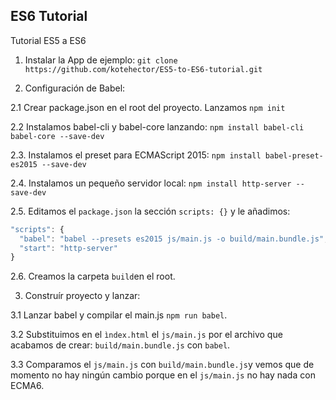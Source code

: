 ## ES6 Tutorial

Tutorial ES5 a ES6

1. Instalar la App de ejemplo:
```git clone https://github.com/kotehector/ES5-to-ES6-tutorial.git```

2. Configuración de Babel:

  2.1 Crear package.json en el root del proyecto. Lanzamos ```npm init```

  2.2 Instalamos babel-cli y babel-core lanzando:
```npm install babel-cli babel-core --save-dev```

  2.3. Instalamos el preset para ECMAScript 2015:
```npm install babel-preset-es2015 --save-dev```

  2.4. Instalamos un pequeño servidor local:
```npm install http-server --save-dev```

  2.5. Editamos el ```package.json``` la sección ```scripts: {}``` y le añadimos:
  ```javascript
  "scripts": {
    "babel": "babel --presets es2015 js/main.js -o build/main.bundle.js",
    "start": "http-server"
  }
  ```
  2.6. Creamos la carpeta ```build```en el root.

3. Construír proyecto y lanzar:

  3.1 Lanzar babel y compilar el main.js
  ```npm run babel```.

  3.2 Substituimos en el ```ìndex.html``` el ```js/main.js``` por el archivo que acabamos de crear: ```build/main.bundle.js``` con ```babel```.

  3.3 Comparamos el ```js/main.js``` con ```build/main.bundle.js```y vemos que de momento no hay ningún cambio porque en el ```js/main.js``` no hay nada con ECMA6.
